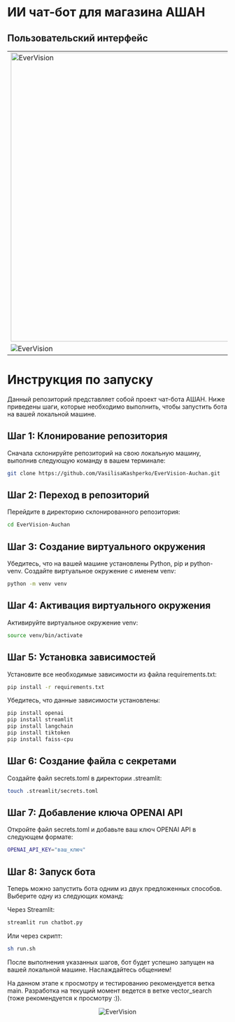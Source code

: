 # ИИ чат-бот для магазина АШАН
## Пользовательский интерфейс

<table>
  <tr>
    <td><img src="https://github.com/VasilisaKashperko/EverVision-Auchan/assets/90206134/1273d704-fcd4-47b0-9f26-4480174d6b66" alt="EverVision" width="1280" height="660"></td>
    <td><img src="https://github.com/VasilisaKashperko/EverVision-Auchan/assets/90206134/3960d7b2-7888-4756-9c8b-7355d9655d91" alt="EverVision" width="1280" height="660"></td>
  </tr>
  <tr>
    <td><img src="https://github.com/VasilisaKashperko/EverVision-Auchan/assets/90206134/671026e6-4593-49dd-b159-575c6de6ac85" alt="EverVision"></td>
    <td><img src="https://github.com/VasilisaKashperko/EverVision-Auchan/assets/90206134/c0c17bab-de65-409b-b4a5-e326bda5c095" alt="EverVision"></td>
  </tr>
</table>

# Инструкция по запуску

Данный репозиторий представляет собой проект чат-бота АШАН. Ниже приведены шаги, которые необходимо выполнить, чтобы запустить бота на вашей локальной машине.

## Шаг 1: Клонирование репозитория

Сначала склонируйте репозиторий на свою локальную машину, выполнив следующую команду в вашем терминале:

```zsh
git clone https://github.com/VasilisaKashperko/EverVision-Auchan.git
```

## Шаг 2: Переход в репозиторий

Перейдите в директорию склонированного репозитория:

```zsh
cd EverVision-Auchan
```

## Шаг 3: Создание виртуального окружения

Убедитесь, что на вашей машине установлены Python, pip и python-venv. Создайте виртуальное окружение с именем venv:

```zsh
python -m venv venv
```

## Шаг 4: Активация виртуального окружения

Активируйте виртуальное окружение venv:

```zsh
source venv/bin/activate
```

## Шаг 5: Установка зависимостей

Установите все необходимые зависимости из файла requirements.txt:

```zsh
pip install -r requirements.txt
```

Убедитесь, что данные зависимости установлены:

```zsh
pip install openai
pip install streamlit
pip install langchain
pip install tiktoken
pip install faiss-cpu
```

## Шаг 6: Создание файла с секретами

Создайте файл secrets.toml в директории .streamlit:

```zsh
touch .streamlit/secrets.toml
```

## Шаг 7: Добавление ключа OPENAI API

Откройте файл secrets.toml и добавьте ваш ключ OPENAI API в следующем формате:

```zsh
OPENAI_API_KEY="ваш_ключ"
```

## Шаг 8: Запуск бота

Теперь можно запустить бота одним из двух предложенных способов. Выберите одну из следующих команд:

Через Streamlit:

```zsh
streamlit run chatbot.py
```

Или через скрипт:

```zsh
sh run.sh
```

После выполнения указанных шагов, бот будет успешно запущен на вашей локальной машине. Наслаждайтесь общением!

На данном этапе к просмотру и тестированию рекомендуется ветка main. Разработка на текущий момент ведется в ветке vector_search (тоже рекомендуется к просмотру :)).

<div align="center">
  <img src="https://github.com/VasilisaKashperko/EverVision-Auchan/assets/90206134/c045a94f-04e6-47f0-8d7b-5ad2821cb070" alt="EverVision">
</div>
